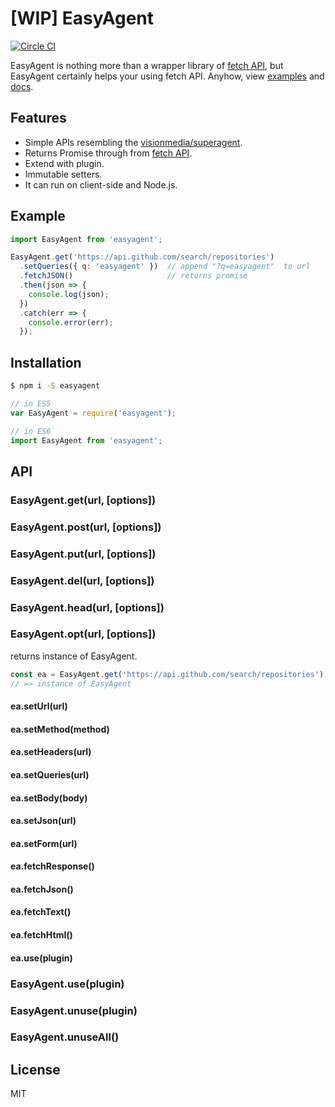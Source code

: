 # [WIP] EasyAgent

[![Circle CI](https://circleci.com/gh/axross/easyagent.svg?style=svg)](https://circleci.com/gh/axross/easyagent)

EasyAgent is nothing more than a wrapper library of [fetch API](https://fetch.spec.whatwg.org/), but EasyAgent certainly helps your using fetch API. Anyhow, view [examples](#examples) and [docs](#installation).

## Features

- Simple APIs resembling the [visionmedia/superagent](https://github.com/visionmedia/superagent).
- Returns Promise through from [fetch API](https://fetch.spec.whatwg.org/).
- Extend with plugin.
- Immutable setters.
- It can run on client-side and Node.js.

## Example

```javascript
import EasyAgent from 'easyagent';

EasyAgent.get('https://api.github.com/search/repositories')
  .setQueries({ q: 'easyagent' })  // append "?q=easyagent"  to url
  .fetchJSON()                     // returns promise
  .then(json => {
    console.log(json);
  })
  .catch(err => {
    console.error(err);
  });
```

## Installation

```sh
$ npm i -S easyagent
```

```javascript
// in ES5
var EasyAgent = require('easyagent');

// in ES6
import EasyAgent from 'easyagent';
```

## API

### EasyAgent.get(url, [options])
### EasyAgent.post(url, [options])
### EasyAgent.put(url, [options])
### EasyAgent.del(url, [options])
### EasyAgent.head(url, [options])
### EasyAgent.opt(url, [options])

returns instance of EasyAgent.

```javascript
const ea = EasyAgent.get('https://api.github.com/search/repositories');
// => instance of EasyAgent
```

#### ea.setUrl(url)
#### ea.setMethod(method)
#### ea.setHeaders(url)
#### ea.setQueries(url)
#### ea.setBody(body)
#### ea.setJson(url)
#### ea.setForm(url)

#### ea.fetchResponse()
#### ea.fetchJson()
#### ea.fetchText()
#### ea.fetchHtml()

#### ea.use(plugin)

### EasyAgent.use(plugin)
### EasyAgent.unuse(plugin)
### EasyAgent.unuseAll()

## License

MIT
